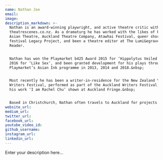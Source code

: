 ```yaml
---
name: Nathan Joe
email:
image:
description_markdown: >-
  Nathan is an award-winning playwright, and active theatre critic with
  theatrescenes.co.nz. As a dramaturg he has worked with the likes of Proudly
  Asian Theatre, Auckland Theatre Company, Atawhai Festival, queer short play
  festival Legacy Project, and been a theatre editor at The Lumi&egrave;re
  Reader.


  Nathan has won the Playmarket b425 Award 2015 for ‘Hippolytus Veiled’ and in
  2016 for ‘Like Sex’, and been granted development for his plays through
  Playmarket’s Asian Ink programme in 2013, 2014 and 2018.&nbsp;


  Most recently he has been a writer-in-residence for the New Zealand Young
  Writers Festival, performed as part of the Auckland Writers Festival, and had
  his work ‘I am Rachel Chu’ shown at Auckland Fringe.&nbsp;


  Based in Christchurch, Nathan often travels to Auckland for projects.&nbsp;
website_url:
medium_url:
twitter_url:
facebook_url:
youtube_video_id:
github_username:
instagram_url:
linkedin_url:
---
```


Enter your description here...
